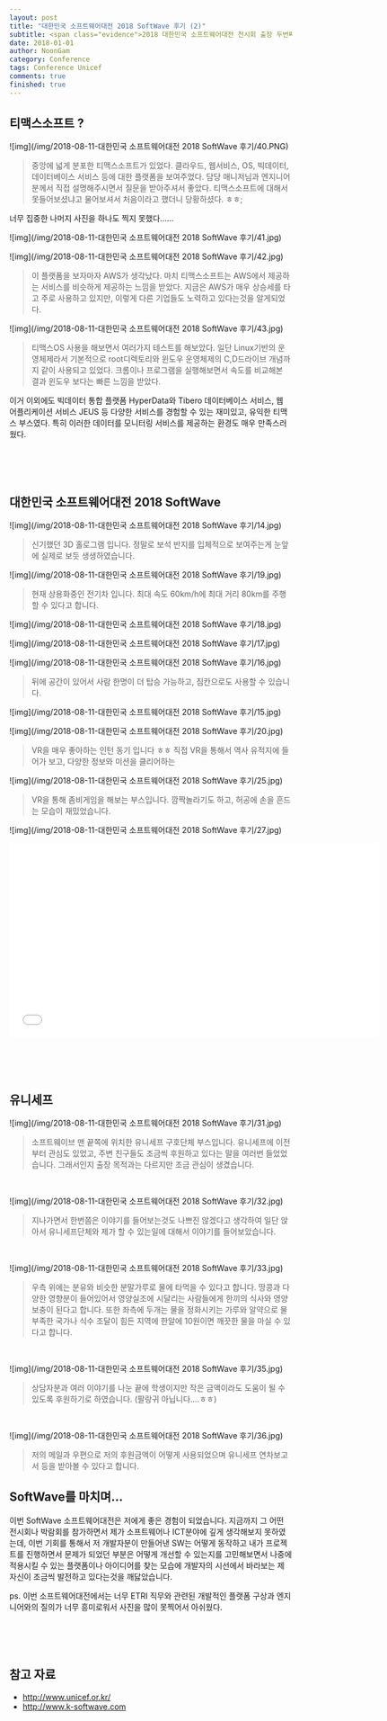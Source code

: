 ```yaml
---
layout: post
title: "대한민국 소프트웨어대전 2018 SoftWave 후기 (2)"
subtitle: <span class="evidence">2018 대한민국 소프트웨어대전 전시회 출장 두번째</span>
date: 2018-01-01
author: NoonGam
category: Conference
tags: Conference Unicef
comments: true
finished: true
---
```


## 티맥스소프트 ?

![img](/img/2018-08-11-대한민국 소프트웨어대전 2018 SoftWave 후기/40.PNG)

> 중앙에 넓게 분포한 티맥스소프트가 있었다. 클라우드, 웹서비스, OS, 빅데이터, 데이터베이스 서비스 등에 대한 플랫폼을 보여주었다. 담당 매니저님과 엔지니어분께서 직접 설명해주시면서 질문을 받아주셔서 좋았다.
티맥스소프트에 대해서 못들어보셨냐고 물어보셔서 처음이라고 했더니 당황하셨다.
ㅎㅎ;

<a>너무 집중한 나머지 사진을 하나도 찍지 못했다......</a>

![img](/img/2018-08-11-대한민국 소프트웨어대전 2018 SoftWave 후기/41.jpg)


![img](/img/2018-08-11-대한민국 소프트웨어대전 2018 SoftWave 후기/42.jpg)

> 이 플랫폼을 보자마자 AWS가 생각났다. 마치 티맥스소프트는 AWS에서 제공하는 서비스를 비슷하게 제공하는 느낌을 받았다. 지금은 AWS가 매우 상승세를 타고 주로 사용하고 있지만, 이렇게 다른 기업들도 노력하고 있다는것을 알게되었다.

![img](/img/2018-08-11-대한민국 소프트웨어대전 2018 SoftWave 후기/43.jpg)

> 티맥스OS 사용을 해보면서 여러가지 테스트를 해보았다. 일단 Linux기반의 운영체제라서 기본적으로 root디렉토리와 윈도우 운영체제의 C,D드라이브 개념까지 같이 사용되고 있었다. 크롬이나 프로그램을 실행해보면서 속도를 비교해본 결과 윈도우 보다는 빠른 느낌을 받았다.

이거 이외에도 빅데이터 통합 플랫폼 HyperData와 Tibero 데이터베이스 서비스, 웹 어플리케이션 서비스 JEUS 등 다양한 서비스를 경험할 수 있는 재미있고, 유익한 티맥스 부스였다. 특히 이러한 데이터를 모니터링 서비스를 제공하는 환경도 매우 만족스러웠다.

<br><br><br>

## 대한민국 소프트웨어대전 2018 SoftWave

![img](/img/2018-08-11-대한민국 소프트웨어대전 2018 SoftWave 후기/14.jpg)

> 신기했던 3D 홀로그램 입니다. 정말로 보석 반지를 입체적으로 보여주는게 눈앞에 실제로 보듯 생생하였습니다.

![img](/img/2018-08-11-대한민국 소프트웨어대전 2018 SoftWave 후기/19.jpg)

> 현재 상용화중인 전기차 입니다. 최대 속도 60km/h에 최대 거리 80km를 주행할 수 있다고 합니다.

![img](/img/2018-08-11-대한민국 소프트웨어대전 2018 SoftWave 후기/18.jpg)

![img](/img/2018-08-11-대한민국 소프트웨어대전 2018 SoftWave 후기/17.jpg)



![img](/img/2018-08-11-대한민국 소프트웨어대전 2018 SoftWave 후기/16.jpg)

> 뒤에 공간이 있어서 사람 한명이 더 탑승 가능하고, 짐칸으로도 사용할 수 있습니다.  

![img](/img/2018-08-11-대한민국 소프트웨어대전 2018 SoftWave 후기/15.jpg)









![img](/img/2018-08-11-대한민국 소프트웨어대전 2018 SoftWave 후기/20.jpg)

> VR을 매우 좋아하는 인턴 동기 입니다 ㅎㅎ 직접 VR을 통해서 역사 유적지에 들어가 보고, 다양한 정보와
미션을 클리어하는

![img](/img/2018-08-11-대한민국 소프트웨어대전 2018 SoftWave 후기/25.jpg)

> VR을 통해 좀비게임을 해보는 부스입니다. 깜짝놀라기도 하고, 허공에 손을 흔드는 모습이 재밌었습니다.

![img](/img/2018-08-11-대한민국 소프트웨어대전 2018 SoftWave 후기/27.jpg)




<iframe width="660" height="345" src="//www.youtube.com/embed/LM0T6hLH15k?start=14"
 frameborder="0" allowfullscreen></iframe>



<br><br><br>


## 유니세프

![img](/img/2018-08-11-대한민국 소프트웨어대전 2018 SoftWave 후기/31.jpg)

> 소프트웨이브 맨 끝쪽에 위치한 유니세프 구호단체 부스입니다. 유니세프에 이전부터 관심도 있었고, 주변 친구들도 조금씩 후원하고 있다는 말을 여러번 들었었습니다.
그래서인지 출장 목적과는 다르지만 조금 관심이 생겼습니다.

<br>

![img](/img/2018-08-11-대한민국 소프트웨어대전 2018 SoftWave 후기/32.jpg)

> 지나가면서 한번쯤은 이야기를 들어보는것도 나쁘진 않겠다고 생각하여 일단 앉아서 유니세프단체와 제가 할 수 있는일에 대해서 이야기를 들어보았습니다.

<br>

![img](/img/2018-08-11-대한민국 소프트웨어대전 2018 SoftWave 후기/33.jpg)

> 우측 위에는 분유와 비슷한 분말가루로 물에 타먹을 수 있다고 합니다. 땅콩과 다양한 영향분이 들어있어서 영양실조에 시달리는 사람들에게 한끼의 식사와 영양보충이 된다고 합니다.
또한 좌측에 두개는 물을 정화시키는 가루와 알약으로 물 부족한 국가나 식수 조달이 힘든 지역에 한알에 10원이면 깨끗한 물을 마실 수 있다고 합니다.


<br>

![img](/img/2018-08-11-대한민국 소프트웨어대전 2018 SoftWave 후기/35.jpg)

> 상담자분과 여러 이야기를 나눈 끝에 학생이지만 작은 금액이라도 도움이 될 수 있도록 후원하기로 하였습니다. (팔랑귀 아닙니다....ㅎㅎ)


<br>

![img](/img/2018-08-11-대한민국 소프트웨어대전 2018 SoftWave 후기/36.jpg)

> 저의 메일과 우편으로 저의 후원금액이 어떻게 사용되었으며 유니세프 연차보고서 등을 받아볼 수 있다고 합니다.


## SoftWave를 마치며...

<a>이번 SoftWave 소프트웨어대전은 저에게 좋은 경험이 되었습니다. 지금까지 그 어떤 전시회나 박람회를 참가하면서 제가 소프트웨어나 ICT분야에 깊게 생각해보지 못하였는데, 이번 기회를 통해서 저 개발자분이 만들어낸 SW는 어떻게 동작하고 내가 프로젝트를 진행하면서 문제가 되었던 부분은 어떻게 개선할 수 있는지를 고민해보면서 나중에 적용시킬 수 있는 플랫폼이나 아이디어를 찾는 모습에 개발자의 시선에서 바라보는 제 자신이 조금씩 발전하고 있다는것을 깨닳았습니다. </a>

ps. 이번 소프트웨어대전에서는 너무 ETRI 직무와 관련된 개발적인 플랫폼 구상과 엔지니어와의 질의가 너무 흥미로워서 사진을 많이 못찍어서 아쉬웠다.

<br><br><br>

## 참고 자료
* http://www.unicef.or.kr/
* http://www.k-softwave.com
